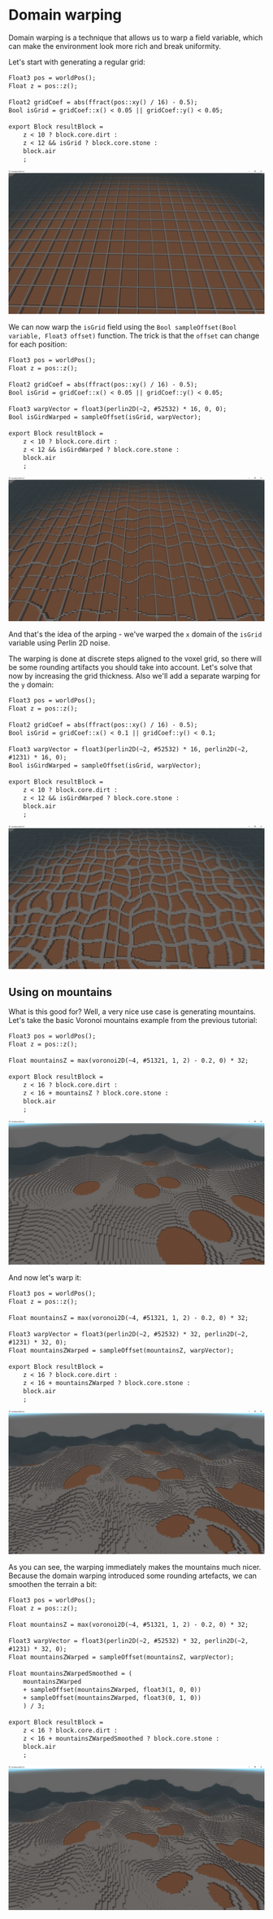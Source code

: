 # Domain warping
Domain warping is a technique that allows us to warp a field variable, which can make the environment look more rich and break uniformity.

Let's start with generating a regular grid:
```WOGLAC
Float3 pos = worldPos();
Float z = pos::z();

Float2 gridCoef = abs(ffract(pos::xy() / 16) - 0.5);
Bool isGrid = gridCoef::x() < 0.05 || gridCoef::y() < 0.05;

export Block resultBlock =
	z < 10 ? block.core.dirt :
	z < 12 && isGrid ? block.core.stone :
	block.air
	;
```
![](img/domain.jpg)

We can now warp the `isGrid` field using the `Bool sampleOffset(Bool variable, Float3 offset)` function. The trick is that the `offset` can change for each position:
```WOGLAC
Float3 pos = worldPos();
Float z = pos::z();

Float2 gridCoef = abs(ffract(pos::xy() / 16) - 0.5);
Bool isGrid = gridCoef::x() < 0.05 || gridCoef::y() < 0.05;

Float3 warpVector = float3(perlin2D(~2, #52532) * 16, 0, 0);
Bool isGirdWarped = sampleOffset(isGrid, warpVector);

export Block resultBlock =
	z < 10 ? block.core.dirt :
	z < 12 && isGirdWarped ? block.core.stone :
	block.air
	;
```
![](img/domain2.jpg)

And that's the idea of the arping - we've warped the `x` domain of the `isGrid` variable using Perlin 2D noise.

The warping is done at discrete steps aligned to the voxel grid, so there will be some rounding artifacts you should take into account. Let's solve that now by increasing the grid thickness. Also we'll add a separate warping for the `y` domain:
```WOGLAC
Float3 pos = worldPos();
Float z = pos::z();

Float2 gridCoef = abs(ffract(pos::xy() / 16) - 0.5);
Bool isGrid = gridCoef::x() < 0.1 || gridCoef::y() < 0.1;

Float3 warpVector = float3(perlin2D(~2, #52532) * 16, perlin2D(~2, #1231) * 16, 0);
Bool isGirdWarped = sampleOffset(isGrid, warpVector);

export Block resultBlock =
	z < 10 ? block.core.dirt :
	z < 12 && isGirdWarped ? block.core.stone :
	block.air
	;
```
![](img/domain3.jpg)

## Using on mountains
What is this good for? Well, a very nice use case is generating mountains. Let's take the basic Voronoi mountains example from the previous tutorial:
```WOGLAC
Float3 pos = worldPos();
Float z = pos::z();

Float mountainsZ = max(voronoi2D(~4, #51321, 1, 2) - 0.2, 0) * 32;

export Block resultBlock =
	z < 16 ? block.core.dirt :
	z < 16 + mountainsZ ? block.core.stone :
	block.air
	;
```
![](img/domain4.jpg)

And now let's warp it:
```WOGLAC
Float3 pos = worldPos();
Float z = pos::z();

Float mountainsZ = max(voronoi2D(~4, #51321, 1, 2) - 0.2, 0) * 32;

Float3 warpVector = float3(perlin2D(~2, #52532) * 32, perlin2D(~2, #1231) * 32, 0);
Float mountainsZWarped = sampleOffset(mountainsZ, warpVector);

export Block resultBlock =
	z < 16 ? block.core.dirt :
	z < 16 + mountainsZWarped ? block.core.stone :
	block.air
	;
```
![](img/domain5.jpg)

As you can see, the warping immediately makes the mountains much nicer. Because the domain warping introduced some rounding artefacts, we can smoothen the terrain a bit:
```WOGLAC
Float3 pos = worldPos();
Float z = pos::z();

Float mountainsZ = max(voronoi2D(~4, #51321, 1, 2) - 0.2, 0) * 32;

Float3 warpVector = float3(perlin2D(~2, #52532) * 32, perlin2D(~2, #1231) * 32, 0);
Float mountainsZWarped = sampleOffset(mountainsZ, warpVector);

Float mountainsZWarpedSmoothed = (
	mountainsZWarped
	+ sampleOffset(mountainsZWarped, float3(1, 0, 0)) 
	+ sampleOffset(mountainsZWarped, float3(0, 1, 0))
	) / 3;

export Block resultBlock =
	z < 16 ? block.core.dirt :
	z < 16 + mountainsZWarpedSmoothed ? block.core.stone :
	block.air
	;
```
![](img/domain6.jpg)